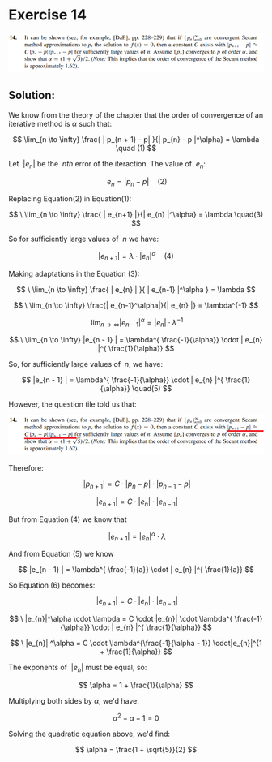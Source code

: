 # Exercise 14

![image](image.png)

## Solution:

We know from the theory of the chapter that the order of convergence of an iterative method is $\alpha$ such that:

$$   
\lim_{n \to \infty} \frac{ | p_{n + 1} - p| }{| p_{n} - p |^\alpha} = \lambda       \quad (1) 
$$

Let $\ |e_{n} |$ be the $\ nth$ error of the iteraction. The value of $\ e_{n}$:
 
$$
\   e_{n} = | p_{n} - p |    \quad (2) 
$$

Replacing Equation(2) in Equation(1):

$$
\ \lim_{n \to \infty} \frac{ | e_{n+1} |}{| e_{n} |^\alpha} = \lambda  \quad(3)
$$

So for sufficiently large values of $\ n$ we have:

$$
| e_{n+1} | = \lambda \cdot | e_{n} |^\alpha    \quad(4)
$$

Making adaptations in the Equation (3):

$$
\ \lim_{n \to \infty} \frac{ | e_{n} | }{ | e_{n-1} |^\alpha } = \lambda
$$


$$
\ \lim_{n \to \infty} \frac{| e_{n-1}^\alpha|}{| e_{n} |} = \lambda^{-1}
$$

$$
\ \lim_{n \to \infty} |e_{n-1}|^\alpha =   | e_{n} | \cdot \lambda^{-1}
$$

$$
\ \lim_{n \to \infty} |e_{n - 1} | = \lambda^{ \frac{-1}{\alpha}} \cdot | e_{n} |^{ \frac{1}{\alpha}}
$$

So, for sufficiently large values of $\ n$, we have:

$$
|e_{n - 1} | = \lambda^{ \frac{-1}{\alpha}} \cdot | e_{n} |^{ \frac{1}{\alpha}}    \quad(5) 
$$

However, the question tile told us that:

![image](image1.png)

Therefore:

$$
\ |p_{n+1}| = C \cdot | p_{n} - p | \cdot | p_{n-1} - p |
$$

$$
\begin{equation}
\ |e_{n+1}| = C \cdot |e_{n}| \cdot |e_{n-1}| 
\end{equation}
$$

But from Equation (4) we know that 

$$
\ |e_{n+1}| = |e_{n}|^\alpha \cdot \lambda
$$

And from Equation (5) we know 

$$
|e_{n - 1} | = \lambda^{ \frac{-1}{a}} \cdot | e_{n} |^{ \frac{1}{a}}
$$

So Equation (6) becomes:

$$
\ |e_{n+1}| = C \cdot |e_{n}| \cdot |e_{n-1}|
$$

$$
\ |e_{n}|^\alpha \cdot \lambda = C \cdot |e_{n}| \cdot  \lambda^{ \frac{-1}{\alpha}} \cdot | e_{n} |^{ \frac{1}{\alpha}}
$$

$$
\ |e_{n}| ^\alpha = C \cdot \lambda^{\frac{-1}{\alpha - 1}} \cdot|e_{n}|^{1 + \frac{1}{\alpha}}
$$

The exponents of $\ |e_{n}|$ must be equal, so:

$$
\alpha = 1 + \frac{1}{\alpha}
$$

Multiplying both sides by $\alpha$, we'd have:

$$
\alpha^{2} - \alpha - 1 = 0
$$

Solving the quadratic equation above, we'd find:

$$
\alpha = \frac{1 + \sqrt{5}}{2}
$$
